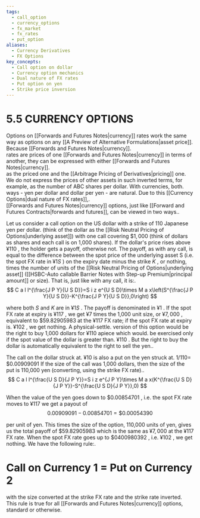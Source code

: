 ```yaml
---
tags:
  - call_option
  - currency_options
  - fx_market
  - fx_rates
  - put_option
aliases:
  - Currency Derivatives
  - FX Options
key_concepts:
  - Call option on dollar
  - Currency option mechanics
  - Dual nature of FX rates
  - Put option on yen
  - Strike price inversion
---
```


# 5.5 CURRENCY OPTIONS  

Options on [[Forwards and Futures Notes|currency]] rates work the same way as options on any [[A Preview of Alternative Formulations|asset price]]. Because [[Forwards and Futures Notes|currency]].   
rates are prices of one [[Forwards and Futures Notes|currency]] in terms of another, they can be expressed with either [[Forwards and Futures Notes|currency]].   
as the priced one and the [[Arbitrage Pricing of Derivatives|pricing]] one. We do not express the prices of other assets in such inverted terms, for example, as the number of ABC shares per dollar. With currencies, both.   
ways - yen per dollar and dollar per yen - are natural. Due to this [[Currency Options|dual nature of FX rates]],.   
[[Forwards and Futures Notes|currency]] options, just like [[Forward and Futures Contracts|forwards and futures]], can be viewed in two ways..  

Let us consider a call option on the US dollar with a strike of 110 Japanese yen per dollar. (think of the dollar as the [[Risk Neutral Pricing of Options|underlying asset]]) with one call covering $\$1,000$ (think of dollars as shares and each call is on 1,000 shares). If the dollar's price rises above $\yen110$ , the holder gets a payoff, otherwise not. The payoff, as with any call, is equal to the difference between the spot price of the underlying asset S (i.e. the spot FX rate in $\yen1S$ ) on the expiry date minus the strike $K$ , or nothing, times the number of units of the [[Risk Neutral Pricing of Options|underlying asset]] ([[HSBC-Auto callable Barrier Notes with Step-up Premium|principal amount]] or size). That is, just like with any call, it is:.  
$$
C a l l^{\frac{J P Y}{U S D}}=S i z e^{U S D}\times M a x\left(S^{\frac{J P Y}{U S D}}-K^{\frac{J P Y}{U S D}},0\right)
$$  

where both $S$ and $K$ are in $\yen1S$ . The payoff is denominated in $\yen1$ . If the spot FX rate at expiry is $\yen117$ , we get $\yen7$ times the 1,000 unit size, or $\yen7,000$ , equivalent to $\$59.82905983$ at the $\yen117$ FX rate; if the spot FX rate at expiry is. $\yen102$ , we get nothing. A physical-settle. version of this option would be the right to buy 1,000 dollars for $\yen110$ apiece which would. be exercised only if the spot value of the dollar is greater than. $\yen110$ . But the right to buy the dollar is automatically equivalent to the right to sell the yen..  

The call on the dollar struck at. $\yen10$ is also a put on the yen struck at. $1/110=$ $\$0.00909091$ If the size of the call was 1,000 dollars, then the size of the put is 110,000 yen (converting, using the strike FX rate)..  
$$
C a l l^{\frac{U S D}{J P Y}}=S i z e^{J P Y}\times M a x(K^{\frac{U S D}{J P Y}}-S^{\frac{U S D}{J P Y}},0)
$$  

When the value of the yen goes down to $\$0.00854701$ , i.e. the spot FX rate moves to $\yen117$ we get a payout of  
$$
0.00909091-0.00854701=\$0.00054390
$$  

per unit of yen. This times the size of the option, 110,000 units of yen, gives us the total payoff of $\$59.82905983$ which is the same as $\yen7,000$ at the $\yen117$ FX rate. When the spot FX rate goes up to $\$0400980392$ , i.e. $\yen102$ , we get nothing. We have the following rule:.  

# Call on Currency 1 = Put on Currency 2  

with the size converted at the strike FX rate and the strike rate inverted. This rule is true for all [[Forwards and Futures Notes|currency]] options, standard or otherwise.  